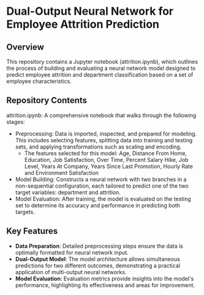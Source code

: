 # Dual-Output Neural Network for Employee Attrition Prediction
## Overview
This repository contains a Jupyter notebook (attrition.ipynb), which outlines the process of building and evaluating a neural network model designed to predict employee attrition and department classification based on a set of employee characteristics.

## Repository Contents
attrition.ipynb: A comprehensive notebook that walks through the following stages:
- Preprocessing: Data is imported, inspected, and prepared for modeling. This includes selecting features, splitting data into training and testing sets, and applying transformations such as scaling and encoding.
    - The features selected for this model: Age, Distance From Home, Education, Job Satisfaction, Over Time, Percent Salary Hike, Job Level, Years At Company, Years Since Last Promotion, Hourly Rate and Environment Satisfaction
- Model Building: Constructs a neural network with two branches in a non-sequential configuration, each tailored to predict one of the two target variables: department and attrition.
- Model Evaluation: After training, the model is evaluated on the testing set to determine its accuracy and performance in predicting both targets.

## Key Features
- **Data Preparation**: Detailed preprocessing steps ensure the data is optimally formatted for neural network input.
- **Dual-Output Model**: The model architecture allows simultaneous predictions for two different outcomes, demonstrating a practical application of multi-output neural networks.
- **Model Evaluation**: Evaluation metrics provide insights into the model's performance, highlighting its effectiveness and areas for improvement.

